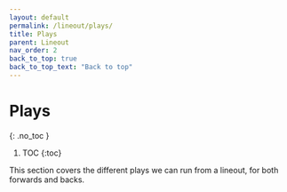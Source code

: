 ```yaml
---
layout: default
permalink: /lineout/plays/
title: Plays
parent: Lineout
nav_order: 2
back_to_top: true
back_to_top_text: "Back to top"
---
```


# Plays
{: .no_toc }

1. TOC
{:toc}

This section covers the different plays we can run from a lineout, for both forwards and backs.